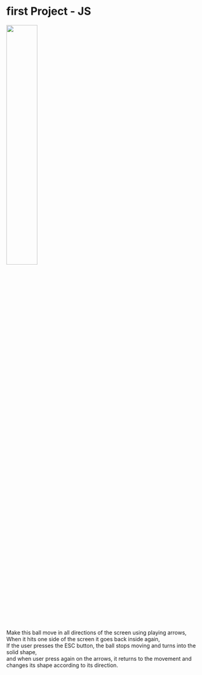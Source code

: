 # first Project - JS
<img src="https://user-images.githubusercontent.com/93389016/147571240-c8639e7a-945f-4db0-9fa2-2fe3093bc420.png" width="40%" height="40%" >

Make this ball move in all directions of the screen using playing arrows,  
When it hits one side of the screen it goes back inside again,  
If the user presses the ESC button, the ball stops moving and turns into the solid shape,  
and when user press again on the arrows, it returns to the movement and changes its shape according to its direction.

